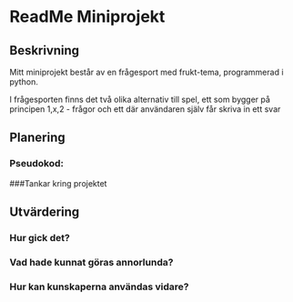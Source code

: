 # ReadMe Miniprojekt

## **Beskrivning**

Mitt miniprojekt består av en frågesport med frukt-tema, programmerad i python. 

I frågesporten finns det två olika alternativ till spel, ett som bygger på principen 1,x,2 - frågor och ett där användaren själv får skriva in ett svar

## **Planering**

### Pseudokod:


###Tankar kring projektet


## **Utvärdering**


### Hur gick det?


### Vad hade kunnat göras annorlunda?


### Hur kan kunskaperna användas vidare?
